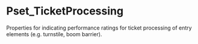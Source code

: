 # Pset_TicketProcessing

Properties for indicating performance ratings for ticket processing of entry elements (e.g. turnstile, boom barrier).<!-- end of definition -->
